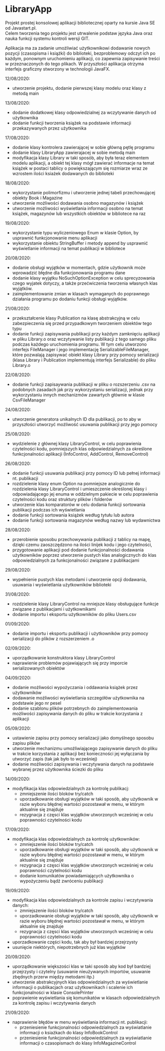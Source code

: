 # LibraryApp
Projekt prostej konsolowej aplikacji bibliotecznej oparty na kursie Java SE od Javastart.pl. <br>
Celem tworzenia tego projektu jest utrwalenie podstaw języka Java oraz nauka funkcji systemu kontroli wersji GIT.

Aplikacja ma za zadanie umożliwiać użytkownikowi dodawanie nowych pozycji (czasopisma i książki) do biblioteki, bezproblemowy odczyt ich po każdym, ponownym uruchomieniu aplikacji,
co zapewnia zapisywanie treści w przeznaczonych do tego plikach. 
W przyszłości aplikacja otrzyma interfejs graficzny stworzony w technologii JavaFX. 

12/08/2020:
- utworzenie projektu, dodanie pierwszej klasy modelu oraz klasy z metodą main

13/08/2020:
- dodanie dodatkowej klasy odpowiedzialnej za wczytywanie danych od użytkownika
- dodanie funkcji tworzenia książek na podstawie informacji przekazywanych przez użytkownika

17/08/2020:
- dodanie klasy kontrolera zawierającej w sobie główną pętlę programu
- dodanie klasy LibraryApp zawierajacej w sobie metodą main
- modyfikacja klasy Library w taki sposób, aby była teraz elementem modelu aplikacji, a obiekt tej klasy 
mógł zawierać informacje na temat książek w postaci tablicy o powiększającym się rozmiarze wraz ze wzrostem ilości 
ksiażek dodawanych do biblioteki

18/08/2020:
- wykorzystanie polimorfizmu i utworzenie jednej tabeli przechowującej obiekty Book i Magazine
- utworzenie możliwości dodawania osobno magazynów i książek
- utworzenie możliwości wyświetlania informacji osobno na temat książek, magazynów lub wszystkich obiektów 
w bibliotece na raz

19/08/2020:
- wykorzystanie typu wyliczeniowego Enum w klasie Option, by usprawnić funkcjonowanie menu aplikacji
- wykorzystanie obiektu StringBuffer i metody append by usprawnić wyświetlanie informacji na temat publikacji 
w bibliotece

20/08/2020:
- dodanie obsługi wyjątków w momentach, gdzie użytkownik może wprowadzić błędne dla funkcjonowania programu
dane
- dodanie klasy wyjątku NoSuchOptionException w celu sprecyzowania czego wyjatek dotyczy, a także przećwiczenia tworzenia
własnych klas wyjątków.
- zaimplementowanie zmian w klasach wymaganych do poprawnego działania programu po dodaniu funkcji obsługi wyjątków.

21/08/2020:
- przekształcenie klasy Publication na klasę abstrakcyjną w celu zabezpieczenia się przed przypadkowym
tworzeniem obiektów tego typu
- dodanie funkcji zapisywania publikacji przy każdym zamknięciu aplikacji w pliku Library.o oraz 
wczytywanie listy publikacji z tego samego pliku podczas każdego uruchomienia programu. W tym celu 
utworzono interfejs FileManager i jego implementację SerializableFileManager, które pozwalają
zapisywać obiekt klasy Library przy pomocy serializacji (klasa Library i Publication implementują
interfejs Serializable) do pliku Library.o 

22/08/2020:
- dodanie funkcji zapisaywania publikacji w pliku o rozszerzeniu .csv na podobnych zasadach jak przy wykorzystaniu
serializacji, jednak przy wykorzystaniu innych mechanizmów zawartych głównie w klasie CsvFileManager

24/08/2020:
- utworzenie generatora unikalnych ID dla publikacji, po to aby w przyszłości utworzyć możliwość 
usuwania publikacji przy jego pomocy

25/08/2020:
- wydzielenie z głównej klasy LibraryControl, w celu poprawienia czytelności kodu, pomniejszych klas odpowiedzialnych 
za określone funkcjonalności aplikacji (InfoControl, AddControl, RemoveControl)

26/08/2020:
- dodanie funkcji usuwania publikacji przy pomocy ID lub pełnej informacji nt. publikacji
- rozdzielenie klasy enum Option na pomniejsze analogicznie do rozdzielenia klasy LibraryControl i umieszczenie określonej
klasy i odpowiadającego jej enuma w oddzielnym pakiecie w celu poprawienia czytelności kodu oraz struktury plików i folderów
- utworzenie klas komparatorów w celu dodania funkcji sortowania publikacji podczas ich wyświetlania
- dodanie funkcji sortowania książek według tytułu lub autora
- dodanie funkcji sortowania magazynów według nazwy lub wydawnictwa 

28/08/2020:
- przerobienie sposobu przechowywania publikacji z tablicy na mapę, dzięki czemu zaoszczędzono na ilości linijek kodu i 
jego czytelności,
- przygotowanie aplikacji pod dodanie funkcjonalności dodawania użytkowników poprzez utworzenie pustych klas 
analogicznych do klas odpowiedzialnych za funkcjonalności związane z publikacjami

29/08/2020:
- wypełnienie pustych klas metodami i utworzenie opcji dodawania, usuwania i wyświetlania użytkowników biblioteki

31/08/2020:
- rozdzielenie klasy LibraryControl na mniejsze klasy obsługujące funkcje związane z publikacjami i użytkownikami
- dodanie importu i eksportu użytkowników do pliku Users.csv

01/09/2020:
- dodanie importu i eksportu publikacji i użytkowników przy pomocy serializacji do plików z rozszerzeniem .o 

02/09/2020:
- uporządkowanie konstruktora klasy LibraryControl
- naprawienie problemów pojawiających się przy imporcie serializowanych obiektów

04/09/2020:
- dodanie możliwości wypożyczania i oddawania książek przez użytkowników
- dodawanie możliwości wyświetlania szczegółów użytkownika na podstawie jego nr pesel
- dodanie szablonu plików potrzebnych do zaimplementowania możliwości zapisywania danych do pliku w trakcie
korzystania z aplikacji

05/09/2020:
- ustawienie zapisu przy pomocy serializacji jako domyślnego sposobu zapisu plików
- utworzenie mechanizmu umożliwiającego zapisywanie danych do pliku w trakcie korzystania z aplikacji bez
konieczności jej wyłączania by utworzyć zapis (tak jak było to wcześniej)
- dodanie możliwości zapisywania i wczytywania danych na podstawie wybranej przez użytkownika ściezki do pliku 

14/09/2020:
- modyfikacja klas odpowiedzialnych za kontrolę publikacj:
    * zmniejszenie ilości bloków try/catch
    * uporzadkowanie obsługi wyjątków w taki sposób, aby użytkownik w razie wyboru błędnej wartości pozostawał 
    w menu, w którym aktualnie się znajduje 
    * rezygnacja z częsci klas wyjątków utworzonych wcześniej w celu poprawności czytelności kodu
  
17/09/2020:
- modyfikacja klas odpowiedzialnych za kontrolę użytkowników:
    * zmniejszenie ilości bloków try/catch
    * uporzadkowanie obsługi wyjątków w taki sposób, aby użytkownik w razie wyboru błędnej wartości pozostawał 
    w menu, w którym aktualnie się znajduje 
    * rezygnacja z częsci klas wyjątków utworzonych wcześniej w celu poprawności czytelności kodu
    * dodanie komunikatów powiadamiających użytkownika o wypożyczeniu bądź zwróceniu publikacji 
    
19/09/2020:
- modyfikacja klas odpowiedzialnych za kontrole zapisu i wczytywania danych:
    * zmniejszenie ilości bloków try/catch
    * uporzadkowanie obsługi wyjątków w taki sposób, aby użytkownik w razie wyboru błędnej wartości pozostawał 
    w menu, w którym aktualnie się znajduje 
    * rezygnacja z częsci klas wyjątków utworzonych wcześniej w celu poprawności czytelności kodu
- uporzadkowanie części kodu, tak aby był bardziej przejrzysty
- usunięcie niektórych, niepotrzebnych już klas wyjątków

20/09/2020:
- uporządkowanie większości klas w taki sposób aby kod był bardziej przejrzysty i czytelny (usuwanie nieużywanych
importów, usuwanie zbędnych przerw między metodami itp.)
- utworzenie abstrakcyjnych klas odpowiedzialnych za wyświetlanie informacji o publikacjach oraz użytkownikach i 
scalenie ich funkcjonalności w klasie ConsolePrinter
- poprawienie wyświetlania się komunikatów w klasach odpowiedzialnych za kontrolę zapisu i wczytywania danych

21/09/2020:
- naprawienie błędów w menu wyświetlania informacji nt. publikacji:
    * przeniesienie funkcjonalności odpowiedzialnych za wyświatlanie informacji o ksiażkach do klasy InfoBookControl
    * przeniesienie funkcjonalności odpowiedzialnych za wyświatlanie informacji o czasopismach do klasy InfoMagazineControl